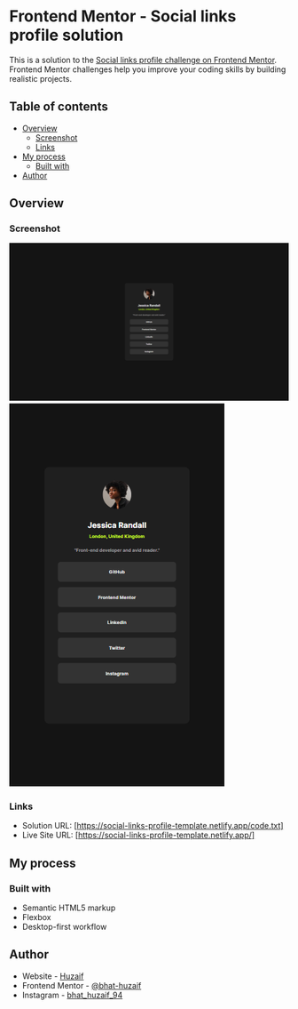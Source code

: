 # Frontend Mentor - Social links profile solution
This is a solution to the [Social links profile challenge on Frontend Mentor](https://www.frontendmentor.io/challenges/social-links-profile-UG32l9m6dQ). Frontend Mentor challenges help you improve your coding skills by building realistic projects. 

## Table of contents
- [Overview](#overview)
  - [Screenshot](#screenshot)
  - [Links](#links)
- [My process](#my-process)
  - [Built with](#built-with)
- [Author](#author)


## Overview
### Screenshot
![Desktop-Preview](Desktop-Preview.png)
![Mobile-Preview](Mobile-Preview.png)

### Links
- Solution URL: [https://social-links-profile-template.netlify.app/code.txt]
- Live Site URL: [https://social-links-profile-template.netlify.app/]


## My process
### Built with
- Semantic HTML5 markup
- Flexbox
- Desktop-first workflow


## Author
- Website - [Huzaif](https://www.your-site.com)
- Frontend Mentor - [@bhat-huzaif](https://www.frontendmentor.io/profile/bhat-huzaif)
- Instagram - [bhat_huzaif_94](https://www.twitter.com/bhat_huzaif_94)
